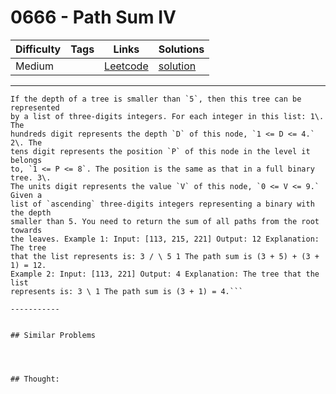 # 0666 - Path Sum IV

Difficulty  | Tags | Links | Solutions
----------- | ---- | ----- | -----
Medium |  | [Leetcode](https://leetcode.com/problems/path-sum-iv) | [solution](https://leetcode.com/problems/path-sum-iv/solution/)


-----------

```
If the depth of a tree is smaller than `5`, then this tree can be represented
by a list of three-digits integers. For each integer in this list: 1\. The
hundreds digit represents the depth `D` of this node, `1 <= D <= 4.` 2\. The
tens digit represents the position `P` of this node in the level it belongs
to, `1 <= P <= 8`. The position is the same as that in a full binary tree. 3\.
The units digit represents the value `V` of this node, `0 <= V <= 9.` Given a
list of `ascending` three-digits integers representing a binary with the depth
smaller than 5. You need to return the sum of all paths from the root towards
the leaves. Example 1: Input: [113, 215, 221] Output: 12 Explanation: The tree
that the list represents is: 3 / \ 5 1 The path sum is (3 + 5) + (3 + 1) = 12.
Example 2: Input: [113, 221] Output: 4 Explanation: The tree that the list
represents is: 3 \ 1 The path sum is (3 + 1) = 4.```

-----------


## Similar Problems




## Thought:
